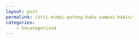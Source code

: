 ```yaml
---
layout: post
permalink: /arti-mimpi-potong-kuku-sampai-habis/
categories:
    - Uncategorized
---
```


